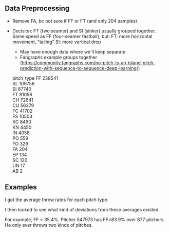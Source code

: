 
## Data Preprocessing

- Remove FA, bc not sure if FF or FT (and only 204 samples)
- Decision: FT (two seamer) and SI (sinker) usually grouped together. Same speed as FF (four-seamer fastball), but:
    FT: more horizontal movement, "tailing"
    SI: more vertical drop
    - May have enough data where we'll keep separate
    - Fangraphs example groups together (https://community.fangraphs.com/no-pitch-is-an-island-pitch-prediction-with-sequence-to-sequence-deep-learning/)

    pitch_type
    FF    238541  
    SL    109756  
    SI     87740  
    FT     81056  
    CH     72641  
    CU     56379  
    FC     41702  
    FS     10503  
    KC      8490  
    KN      4450  
    IN      4058  
    PO       559  
    FO       329  
    FA       204  
    EP       134  
    SC       120  
    UN        17  
    AB         2  

## Examples

I got the average throw rates for each pitch type.

I then looked to see what kind of deviations from these averages existed.

For example, FF = 35.4%. Pitcher 547973 has FF=83.9% over 877 pitchers. He only ever throws two kinds of pitches. 